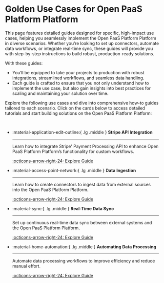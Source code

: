 # Golden Use Cases for Open PaaS Platform Platform

This page features detailed guides designed for specific, high-impact use cases, helping you seamlessly implement the Open PaaS Platform Platform in diverse scenarios. Whether you’re looking to set up connectors, automate data workflows, or integrate real-time sync, these guides will provide you with step-by-step instructions to build robust, production-ready solutions.


With these guides:

*  You’ll be equipped to take your projects to production with robust integrations, streamlined workflows, and seamless data handling. 
* Each guide is crafted to ensure that you not only understand how to implement the use case, but also gain insights into best practices for scaling and maintaining your solution over time.

Explore the following use cases and dive into comprehensive how-to guides tailored to each scenario.  Click on the cards below to access detailed tutorials and start building solutions on the Open PaaS Platform Platform: 

<br/>

<div class="grid cards" markdown>

-   :material-application-edit-outline:{ .lg .middle } __Stripe API Integration__

    ---

    Learn how to integrate Stripe' Payment Processing API to enhance Open PaaS Platform Platform’s functionality for custom workflows.

    [:octicons-arrow-right-24: Explore Guide](./how-to-guides/stripe-api-integration.md)


-   :material-access-point-network:{ .lg .middle } __Data Ingestion__

    ---

    Learn how to create connectors to ingest data from external sources into the Open PaaS Platform Platform.

    [:octicons-arrow-right-24: Explore Guide](./how-to-guides/data-ingestion.md)

-   :material-sync:{ .lg .middle } __Real-Time Data Sync__

    ---

    Set up continuous real-time data sync between external systems and the Open PaaS Platform Platform.

    [:octicons-arrow-right-24: Explore Guide](./how-to-guides/real-time-sync.md)

-   :material-home-automation:{ .lg .middle } __Automating Data Processing__

    ---

    Automate data processing workflows to improve efficiency and reduce manual effort.

    [:octicons-arrow-right-24: Explore Guide](./how-to-guides/automatic-data-processing.md)


</div>
